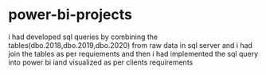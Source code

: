 # power-bi-projects
i had developed sql queries by combining the tables(dbo.2018,dbo.2019,dbo.2020) from raw data in sql server and i had join the tables as per requiements and then i had implemented the sql query into power bi iand visualized as per clients requirements
